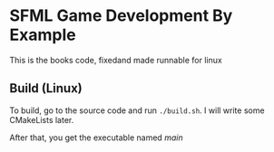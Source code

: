 # SFML Game Development By Example
This is the books code, fixedand made runnable for linux

## Build (Linux)
To build, go to the source code and run ```./build.sh```. I will write some CMakeLists later.

After that, you get the executable named *main*

